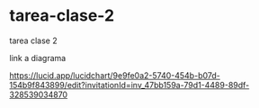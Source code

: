 # tarea-clase-2
tarea clase 2

link a diagrama 

https://lucid.app/lucidchart/9e9fe0a2-5740-454b-b07d-154b9f843899/edit?invitationId=inv_47bb159a-79d1-4489-89df-328539034870 
